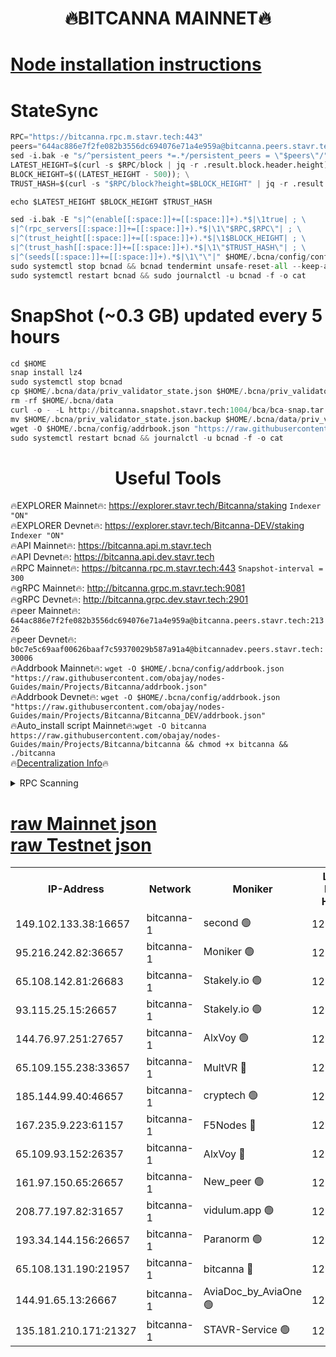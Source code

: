 <h1 align="center"> 🔥BITCANNA MAINNET🔥</h1>


[Node installation instructions](https://github.com/obajay/nodes-Guides/tree/main/Projects/Bitcanna)
=

# StateSync
```python
RPC="https://bitcanna.rpc.m.stavr.tech:443"
peers="644ac886e7f2fe082b3556dc694076e71a4e959a@bitcanna.peers.stavr.tech:21326"
sed -i.bak -e "s/^persistent_peers *=.*/persistent_peers = \"$peers\"/" $HOME/.bcna/config/config.toml
LATEST_HEIGHT=$(curl -s $RPC/block | jq -r .result.block.header.height); \
BLOCK_HEIGHT=$((LATEST_HEIGHT - 500)); \
TRUST_HASH=$(curl -s "$RPC/block?height=$BLOCK_HEIGHT" | jq -r .result.block_id.hash)

echo $LATEST_HEIGHT $BLOCK_HEIGHT $TRUST_HASH

sed -i.bak -E "s|^(enable[[:space:]]+=[[:space:]]+).*$|\1true| ; \
s|^(rpc_servers[[:space:]]+=[[:space:]]+).*$|\1\"$RPC,$RPC\"| ; \
s|^(trust_height[[:space:]]+=[[:space:]]+).*$|\1$BLOCK_HEIGHT| ; \
s|^(trust_hash[[:space:]]+=[[:space:]]+).*$|\1\"$TRUST_HASH\"| ; \
s|^(seeds[[:space:]]+=[[:space:]]+).*$|\1\"\"|" $HOME/.bcna/config/config.toml
sudo systemctl stop bcnad && bcnad tendermint unsafe-reset-all --keep-addr-book
sudo systemctl restart bcnad && sudo journalctl -u bcnad -f -o cat
```
# SnapShot (~0.3 GB) updated every 5 hours
```python
cd $HOME
snap install lz4
sudo systemctl stop bcnad
cp $HOME/.bcna/data/priv_validator_state.json $HOME/.bcna/priv_validator_state.json.backup
rm -rf $HOME/.bcna/data
curl -o - -L http://bitcanna.snapshot.stavr.tech:1004/bca/bca-snap.tar.lz4 | lz4 -c -d - | tar -x -C $HOME/.bcna --strip-components 2
mv $HOME/.bcna/priv_validator_state.json.backup $HOME/.bcna/data/priv_validator_state.json
wget -O $HOME/.bcna/config/addrbook.json "https://raw.githubusercontent.com/obajay/nodes-Guides/main/Projects/Bitcanna/addrbook.json"
sudo systemctl restart bcnad && journalctl -u bcnad -f -o cat
```

 <h1 align="center"> Useful Tools</h1>

🔥EXPLORER Mainnet🔥:    https://explorer.stavr.tech/Bitcanna/staking          `Indexer "ON"` \
🔥EXPLORER Devnet🔥:     https://explorer.stavr.tech/Bitcanna-DEV/staking     `Indexer "ON"` \
🔥API Mainnet🔥:         https://bitcanna.api.m.stavr.tech \
🔥API Devnet🔥:          https://bitcanna.api.dev.stavr.tech \
🔥RPC Mainnet🔥:         https://bitcanna.rpc.m.stavr.tech:443         `Snapshot-interval = 300` \
🔥gRPC Mainnet🔥:        http://bitcanna.grpc.m.stavr.tech:9081 \
🔥gRPC Devnet🔥:         http://bitcanna.grpc.dev.stavr.tech:2901 \
🔥peer Mainnet🔥:        `644ac886e7f2fe082b3556dc694076e71a4e959a@bitcanna.peers.stavr.tech:21326` \
🔥peer Devnet🔥:         `b0c7e5c69aaf00626baaf7c59370029b587a91a4@bitcannadev.peers.stavr.tech:30006` \
🔥Addrbook Mainnet🔥:    ```wget -O $HOME/.bcna/config/addrbook.json "https://raw.githubusercontent.com/obajay/nodes-Guides/main/Projects/Bitcanna/addrbook.json"``` \
🔥Addrbook Devnet🔥:    ```wget -O $HOME/.bcna/config/addrbook.json "https://raw.githubusercontent.com/obajay/nodes-Guides/main/Projects/Bitcanna/Bitcanna_DEV/addrbook.json"``` \
🔥Auto_install script Mainnet🔥:```wget -O bitcanna https://raw.githubusercontent.com/obajay/nodes-Guides/main/Projects/Bitcanna/bitcanna && chmod +x bitcanna && ./bitcanna``` \
🔥[Decentralization Info](https://github.com/obajay/StateSync-snapshots/tree/main/Projects/Bitcanna/Decentralization)🔥


<details>
<summary>RPC Scanning</summary>

<h2 align="center"> We scan nodes in real time every 4 hours. And we provide the final result of RPC endpoints.
We cannot influence the operation of these nodes in any way. </h2>


```python
If Voting Power is higher than 0 --> then the Node is a validator of the network and may be subject to attack and be a potential threat to the chain.
```
```python
We marked such validators with a red symbol
```

</details>

[raw Mainnet json](https://rpc-check.bcam.stavr.tech/bcam/rpc-bcam-result.json) \
[raw Testnet json](https://github.com/obajay/StateSync-snapshots/tree/main/Projects/Bitcanna/Rpc-Check-Testnet)
=



<table><tr><th>IP-Address</th><th>Network</th><th>Moniker</th><th>Latest Block Height</th><th>Earliest Block Height</th><th>Catching Up</th><th>Tx Index</th><th>Voting Power</th><th>Scan Time</th></tr><tr><td>149.102.133.38:16657</td><td>bitcanna-1</td><td>second 🟢</td><td>12873297</td><td>1</td><td>False</td><td>on</td><td>0</td><td>2024-03-05T10:13:44.704797560UTC</td></tr><tr><td>95.216.242.82:36657</td><td>bitcanna-1</td><td>Moniker 🟢</td><td>12873286</td><td>5776907</td><td>False</td><td>on</td><td>0</td><td>2024-03-05T10:12:41.230976824UTC</td></tr><tr><td>65.108.142.81:26683</td><td>bitcanna-1</td><td>Stakely.io 🟢</td><td>12873290</td><td>6152001</td><td>False</td><td>on</td><td>0</td><td>2024-03-05T10:13:04.420120445UTC</td></tr><tr><td>93.115.25.15:26657</td><td>bitcanna-1</td><td>Stakely.io 🟢</td><td>12873289</td><td>6520001</td><td>False</td><td>on</td><td>0</td><td>2024-03-05T10:13:00.043755534UTC</td></tr><tr><td>144.76.97.251:27657</td><td>bitcanna-1</td><td>AlxVoy 🟢</td><td>12873295</td><td>8805201</td><td>False</td><td>on</td><td>0</td><td>2024-03-05T10:13:34.168453923UTC</td></tr><tr><td>65.109.155.238:33657</td><td>bitcanna-1</td><td>MultVR 🔴</td><td>12862073</td><td>9933415</td><td>False</td><td>on</td><td>353850</td><td>2024-03-05T10:13:12.075085181UTC</td></tr><tr><td>185.144.99.40:46657</td><td>bitcanna-1</td><td>cryptech 🟢</td><td>12873285</td><td>11528001</td><td>False</td><td>on</td><td>0</td><td>2024-03-05T10:12:36.810371818UTC</td></tr><tr><td>167.235.9.223:61157</td><td>bitcanna-1</td><td>F5Nodes 🔴</td><td>12873292</td><td>12084001</td><td>False</td><td>on</td><td>570</td><td>2024-03-05T10:13:14.373743634UTC</td></tr><tr><td>65.109.93.152:26357</td><td>bitcanna-1</td><td>AlxVoy 🔴</td><td>12873297</td><td>12109301</td><td>False</td><td>on</td><td>1391814</td><td>2024-03-05T10:13:45.260249013UTC</td></tr><tr><td>161.97.150.65:26657</td><td>bitcanna-1</td><td>New_peer 🟢</td><td>12873290</td><td>12254001</td><td>False</td><td>on</td><td>0</td><td>2024-03-05T10:13:04.708004479UTC</td></tr><tr><td>208.77.197.82:31657</td><td>bitcanna-1</td><td>vidulum.app 🟢</td><td>12873290</td><td>12386934</td><td>False</td><td>on</td><td>0</td><td>2024-03-05T10:13:07.574770729UTC</td></tr><tr><td>193.34.144.156:26657</td><td>bitcanna-1</td><td>Paranorm 🟢</td><td>12870111</td><td>12697701</td><td>False</td><td>on</td><td>0</td><td>2024-03-05T10:13:21.071622981UTC</td></tr><tr><td>65.108.131.190:21957</td><td>bitcanna-1</td><td>bitcanna 🔴</td><td>12873292</td><td>12773292</td><td>False</td><td>on</td><td>419537</td><td>2024-03-05T10:13:18.775398196UTC</td></tr><tr><td>144.91.65.13:26667</td><td>bitcanna-1</td><td>AviaDoc_by_AviaOne 🟢</td><td>12873294</td><td>12866401</td><td>False</td><td>on</td><td>0</td><td>2024-03-05T10:13:29.521026415UTC</td></tr><tr><td>135.181.210.171:21327</td><td>bitcanna-1</td><td>STAVR-Service 🟢</td><td>12873295</td><td>12871901</td><td>False</td><td>on</td><td>0</td><td>2024-03-05T10:13:33.910677282UTC</td></tr></table>
